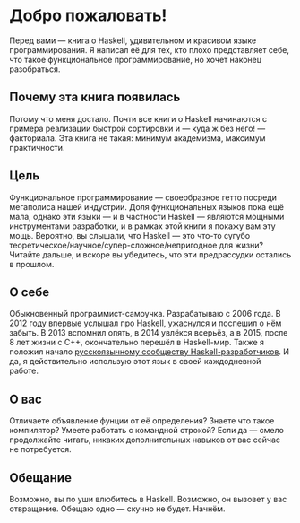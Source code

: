 # Добро пожаловать!

Перед вами &mdash; книга о Haskell, удивительном и красивом языке программирования. Я написал её для тех, кто плохо представляет себе, что такое функциональное программирование, но хочет наконец разобраться.

## Почему эта книга появилась

Потому что меня достало. Почти все книги о Haskell начинаются с примера реализации быстрой сортировки и &mdash; куда ж без него! &mdash; факториала. Эта книга не такая: минимум академизма, максимум практичности.

## Цель

Функциональное программирование &mdash; своеобразное гетто посреди мегаполиса нашей индустрии. Доля функциональных языков пока ещё мала, однако эти языки &mdash; и в частности Haskell &mdash; являются мощными инструментами разработки, и в рамках этой книги я покажу вам эту мощь. Вероятно, вы слышали, что Haskell &mdash; это что-то сугубо теоретическое/научное/супер-сложное/непригодное для жизни? Читайте дальше, и вскоре вы убедитесь, что эти предрассудки остались в прошлом.

## О себе

Обыкновенный программист-самоучка. Разрабатываю с 2006 года. В 2012 году впервые услышал про Haskell, ужаснулся и поспешил о нём забыть. В 2013 вспомнил опять, в 2014 увлёкся всерьёз, а в 2015, после 8 лет жизни с C++, окончательно перешёл в Haskell-мир. Также я положил начало [русскоязычному сообществу Haskell-разработчиков](http://ruhaskell.org/). И да, я действительно использую этот язык в своей каждодневной работе.

## О вас

Отличаете объявление фунции от её определения? Знаете что такое компилятор? Умеете работать с командной строкой? Если да &mdash; смело продолжайте читать, никаких дополнительных навыков от вас сейчас не потребуется.

## Обещание

Возможно, вы по уши влюбитесь в Haskell. Возможно, он вызовет у вас отвращение. Обещаю одно &mdash; скучно не будет. Начнём.

<div style="padding-top: 20px; padding-bottom: 50px;" class="right">
<a href="/haskell-faq.html" class="btn waves-effect waves-light"><span class="fa fa-angle-double-right chapter-arrow"></span></a>
</div>

